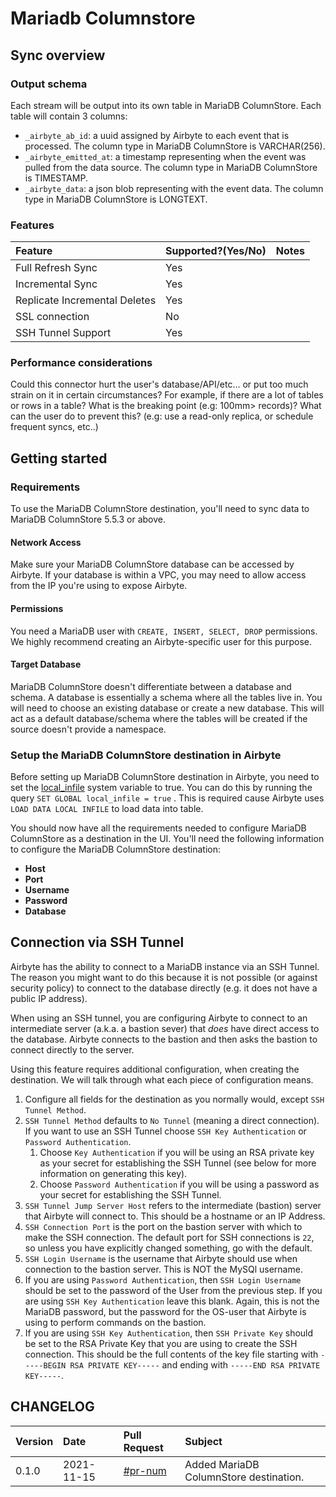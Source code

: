 # Mariadb Columnstore

## Sync overview

### Output schema

Each stream will be output into its own table in MariaDB ColumnStore. Each table will contain 3 columns:

* `_airbyte_ab_id`: a uuid assigned by Airbyte to each event that is processed. The column type in MariaDB ColumnStore is VARCHAR(256).
* `_airbyte_emitted_at`: a timestamp representing when the event was pulled from the data source. The column type in MariaDB ColumnStore is TIMESTAMP.
* `_airbyte_data`: a json blob representing with the event data. The column type in MariaDB ColumnStore is LONGTEXT.

### Features

| Feature | Supported?(Yes/No) | Notes |
| :--- | :--- | :--- |
| Full Refresh Sync | Yes |  |
| Incremental Sync | Yes |  |
| Replicate Incremental Deletes | Yes |  |
| SSL connection | No |  |
| SSH Tunnel Support | Yes |  |

### Performance considerations

Could this connector hurt the user's database/API/etc... or put too much strain on it in certain circumstances? For example, if there are a lot of tables or rows in a table? What is the breaking point (e.g: 100mm&gt; records)? What can the user do to prevent this? (e.g: use a read-only replica, or schedule frequent syncs, etc..)

## Getting started

### Requirements

To use the MariaDB ColumnStore destination, you'll need to sync data to MariaDB ColumnStore 5.5.3 or above.

#### Network Access

Make sure your MariaDB ColumnStore database can be accessed by Airbyte. If your database is within a VPC, you may need to allow access from the IP you're using to expose Airbyte.

#### **Permissions**

You need a MariaDB user with `CREATE, INSERT, SELECT, DROP` permissions. We highly recommend creating an Airbyte-specific user for this purpose.

#### Target Database

MariaDB ColumnStore doesn't differentiate between a database and schema. A database is essentially a schema where all the tables live in. You will need to choose an existing database or create a new database. This will act as a default database/schema where the tables will be created if the source doesn't provide a namespace.

### Setup the MariaDB ColumnStore destination in Airbyte

Before setting up MariaDB ColumnStore destination in Airbyte, you need to set the [local\_infile](https://mariadb.com/kb/en/server-system-variables/#local_infile) system variable to true. You can do this by running the query `SET GLOBAL local_infile = true` . This is required cause Airbyte uses `LOAD DATA LOCAL INFILE` to load data into table.

You should now have all the requirements needed to configure MariaDB ColumnStore as a destination in the UI. You'll need the following information to configure the MariaDB ColumnStore destination:

* **Host**
* **Port**
* **Username**
* **Password**
* **Database**

## Connection via SSH Tunnel

Airbyte has the ability to connect to a MariaDB instance via an SSH Tunnel. The reason you might want to do this because it is not possible \(or against security policy\) to connect to the database directly \(e.g. it does not have a public IP address\).

When using an SSH tunnel, you are configuring Airbyte to connect to an intermediate server \(a.k.a. a bastion sever\) that _does_ have direct access to the database. Airbyte connects to the bastion and then asks the bastion to connect directly to the server.

Using this feature requires additional configuration, when creating the destination. We will talk through what each piece of configuration means.

1. Configure all fields for the destination as you normally would, except `SSH Tunnel Method`.
2. `SSH Tunnel Method` defaults to `No Tunnel` \(meaning a direct connection\). If you want to use an SSH Tunnel choose `SSH Key Authentication` or `Password Authentication`.
   1. Choose `Key Authentication` if you will be using an RSA private key as your secret for establishing the SSH Tunnel \(see below for more information on generating this key\).
   2. Choose `Password Authentication` if you will be using a password as your secret for establishing the SSH Tunnel.
3. `SSH Tunnel Jump Server Host` refers to the intermediate \(bastion\) server that Airbyte will connect to. This should be a hostname or an IP Address.
4. `SSH Connection Port` is the port on the bastion server with which to make the SSH connection. The default port for SSH connections is `22`, so unless you have explicitly changed something, go with the default.
5. `SSH Login Username` is the username that Airbyte should use when connection to the bastion server. This is NOT the MySQl username.
6. If you are using `Password Authentication`, then `SSH Login Username` should be set to the password of the User from the previous step. If you are using `SSH Key Authentication` leave this blank. Again, this is not the MariaDB password, but the password for the OS-user that Airbyte is using to perform commands on the bastion.
7. If you are using `SSH Key Authentication`, then `SSH Private Key` should be set to the RSA Private Key that you are using to create the SSH connection. This should be the full contents of the key file starting with `-----BEGIN RSA PRIVATE KEY-----` and ending with `-----END RSA PRIVATE KEY-----`.

## CHANGELOG

| Version | Date | Pull Request | Subject |
| :--- | :--- | :--- | :--- |
| 0.1.0 | 2021-11-15 | [\#pr-num](https://github.com/airbytehq/airbyte/pull/pr-num) | Added MariaDB ColumnStore destination. |

